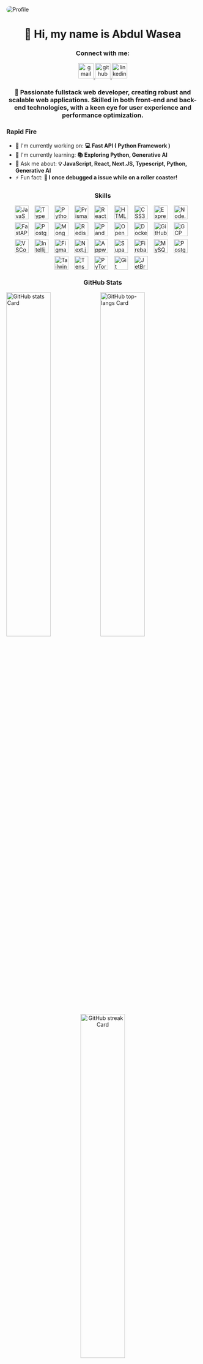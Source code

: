 <img 
  src="https://www.codecademy.com/resources/blog/wp-content/uploads/2022/12/Websites-Software-Programmers-Thumbnails_1200x558.png?w=1024" 
  alt="Profile" 
  style="border-radius: 12px; display: block; margin: 0 auto;"
/>


<div id="toc">
  <ul align="center" style="list-style: none">
    <summary>
      <h1>
        👋 Hi, my name is Abdul Wasea
      </h1>
    </summary>
  </ul>
</div>

**<h3 align="center">Connect with me:</h3>** 
<p align="center">
  <a href="mailto:abdulwasea853@gmail.com" target="_blank">
    <img width="40" height="40" src="https://img.icons8.com/arcade/50/gmail.png" alt="gmail"/>
  </a> 
  <a href="https://github.com/awrgb" target="_blank">
    <img width="40" height="40" src="https://img.icons8.com/3d-fluency/100/github.png" alt="github"/>
  </a> 
  <a href="https://www.linkedin.com/in/abdul-wasea-964757305/" target="_blank">
    <img width="40" height="40" src="https://img.icons8.com/3d-fluency/100/linkedin.png" alt="linkedin"/>
  </a>
</p>



 **<h3 align="center">🚀 Passionate fullstack web developer, creating robust and scalable web applications. Skilled in both front-end and back-end technologies, with a keen eye for user experience and performance optimization.</h3>**

**<h3 align="left">Rapid Fire</h3>**

- 💼 I'm currently working on: **💻 Fast API ( Python Framework )**
- 🌱 I'm currently learning: **📚 Exploring Python, Generative AI**
- 💬 Ask me about: **💡 JavaScript, React, Next.JS, Typescript, Python, Generative AI**
- ⚡ Fun fact: **🎢 I once debugged a issue while on a roller coaster!**

 **<h3 align="center">Skills</h3>**

<div style="display: flex; flex-wrap: wrap; gap: 8px; justify-content: center;"><img src="https://cdn.jsdelivr.net/gh/devicons/devicon/icons/javascript/javascript-original.svg" height="36" alt="JavaScript" style="margin-right: 8px"> <img src="https://cdn.jsdelivr.net/gh/devicons/devicon/icons/typescript/typescript-original.svg" height="36" alt="TypeScript" style="margin-right: 8px"> <img src="https://cdn.jsdelivr.net/gh/devicons/devicon/icons/python/python-original.svg" height="36" alt="Python" style="margin-right: 8px"> <img src="https://cdn.jsdelivr.net/gh/devicons/devicon@latest/icons/prisma/prisma-original-wordmark.svg" height="36" alt="Prisma" style="margin-right: 8px"> <img src="https://cdn.jsdelivr.net/gh/devicons/devicon@latest/icons/react/react-original-wordmark.svg" height="36" alt="React" style="margin-right: 8px"> <img src="https://cdn.jsdelivr.net/gh/devicons/devicon@latest/icons/html5/html5-original-wordmark.svg" height="36" alt="HTML5" style="margin-right: 8px"> <img src="https://cdn.jsdelivr.net/gh/devicons/devicon@latest/icons/css3/css3-original-wordmark.svg" height="36" alt="CSS3" style="margin-right: 8px"> <img src="https://cdn.jsdelivr.net/gh/devicons/devicon@latest/icons/express/express-original-wordmark.svg" height="36" alt="Express" style="margin-right: 8px"> <img src="https://cdn.jsdelivr.net/gh/devicons/devicon@latest/icons/nodejs/nodejs-original-wordmark.svg" height="36" alt="Node.js" style="margin-right: 8px"> <img src="https://cdn.jsdelivr.net/gh/devicons/devicon@latest/icons/fastapi/fastapi-original-wordmark.svg" height="36" alt="FastAPI" style="margin-right: 8px"> <img src="https://cdn.jsdelivr.net/gh/devicons/devicon/icons/postgresql/postgresql-original.svg" height="36" alt="PostgreSQL" style="margin-right: 8px"> <img src="https://cdn.jsdelivr.net/gh/devicons/devicon@latest/icons/mongodb/mongodb-original-wordmark.svg" height="36" alt="MongoDB" style="margin-right: 8px"> <img src="https://cdn.jsdelivr.net/gh/devicons/devicon@latest/icons/redis/redis-original-wordmark.svg" height="36" alt="Redis" style="margin-right: 8px"> <img src="https://cdn.jsdelivr.net/gh/devicons/devicon/icons/pandas/pandas-original-wordmark.svg" height="36" alt="Pandas" style="margin-right: 8px"> <img src="https://cdn.jsdelivr.net/gh/devicons/devicon@latest/icons/opencv/opencv-original-wordmark.svg" height="36" alt="Opencv" style="margin-right: 8px"> <img src="https://cdn.jsdelivr.net/gh/devicons/devicon@latest/icons/docker/docker-original-wordmark.svg" height="36" alt="Docker" style="margin-right: 8px"> <img src="https://cdn.jsdelivr.net/gh/devicons/devicon@latest/icons/github/github-original-wordmark.svg" height="36" alt="GitHub" style="margin-right: 8px"> <img src="https://cdn.jsdelivr.net/gh/devicons/devicon/icons/googlecloud/googlecloud-original.svg" height="36" alt="GCP" style="margin-right: 8px"> <img src="https://cdn.jsdelivr.net/gh/devicons/devicon@latest/icons/vscode/vscode-original.svg" height="36" alt="VSCode" style="margin-right: 8px"> <img src="https://cdn.jsdelivr.net/gh/devicons/devicon@latest/icons/intellij/intellij-original.svg" height="36" alt="Intellij" style="margin-right: 8px"> <img src="https://cdn.jsdelivr.net/gh/devicons/devicon@latest/icons/figma/figma-original.svg" height="36" alt="Figma" style="margin-right: 8px"> <img src="https://cdn.jsdelivr.net/gh/devicons/devicon@latest/icons/nextjs/nextjs-original-wordmark.svg" height="36" alt="Next.js" style="margin-right: 8px"> <img src="https://cdn.jsdelivr.net/gh/devicons/devicon@latest/icons/appwrite/appwrite-original.svg" height="36" alt="Appwrite" style="margin-right: 8px"> <img src="https://cdn.jsdelivr.net/gh/devicons/devicon@latest/icons/supabase/supabase-original.svg" height="36" alt="Supabase" style="margin-right: 8px"> <img src="https://cdn.jsdelivr.net/gh/devicons/devicon/icons/firebase/firebase-plain.svg" height="36" alt="Firebase" style="margin-right: 8px"> <img src="https://cdn.jsdelivr.net/gh/devicons/devicon@latest/icons/mysql/mysql-original-wordmark.svg" height="36" alt="MySQL" style="margin-right: 8px"> <img src="https://cdn.jsdelivr.net/gh/devicons/devicon@latest/icons/postgresql/postgresql-original-wordmark.svg" height="36" alt="PostgreSQL" style="margin-right: 8px"> <img src="https://cdn.jsdelivr.net/gh/devicons/devicon@latest/icons/tailwindcss/tailwindcss-original.svg" height="36" alt="Tailwind CSS" style="margin-right: 8px"> <img src="https://cdn.jsdelivr.net/gh/devicons/devicon@latest/icons/tensorflow/tensorflow-original-wordmark.svg" height="36" alt="TensorFlow" style="margin-right: 8px"> <img src="https://cdn.jsdelivr.net/gh/devicons/devicon@latest/icons/pytorch/pytorch-original-wordmark.svg" height="36" alt="PyTorch" style="margin-right: 8px"> <img src="https://cdn.jsdelivr.net/gh/devicons/devicon/icons/git/git-original.svg" height="36" alt="Git" style="margin-right: 8px"> <img src="https://cdn.jsdelivr.net/gh/devicons/devicon@latest/icons/jetbrains/jetbrains-original.svg" height="36" alt="JetBrains" style="margin-right: 8px"></div>

 **<h3 align="center">GitHub Stats</h3>**

<p align="left">
  <img width="48%" src="https://github-readme-stats.vercel.app/api?username=abdulwasea89&theme=default&cache_seconds=1800&border_radius=4&hide_title=false&hide_rank=false&show_icons=true&include_all_commits=true&line_height=25" alt="GitHub stats Card" />
  <img width="48%" src="https://github-readme-stats.vercel.app/api/top-langs?username=abdulwasea89&theme=default&cache_seconds=1800&border_radius=4&hide_title=false&layout=compact&langs_count=5&card_width=400&hide_progress=false" alt="GitHub top-langs Card" />
</p>

<p align="center">
  <img width="48%" src="https://streak-stats.demolab.com/?user=abdulwasea89&theme=default&hide_border=false&border_radius=4.5&date_format=M+j%5B%2C+Y%5D&mode=daily&disable_animations=false&hide_total_contributions=false&hide_current_streak=false&hide_longest_streak=false&exclude_days=&locale=en&card_height=200" alt="GitHub streak Card" />
</p>

